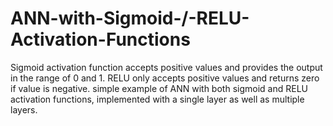 # ANN-with-Sigmoid-/-RELU-Activation-Functions
Sigmoid activation function accepts positive values and provides the output in the range of 0 and 1.
RELU only accepts positive values and returns zero if value is negative.
simple example of ANN with both sigmoid and RELU activation functions, implemented with a single layer as well as multiple layers. 
